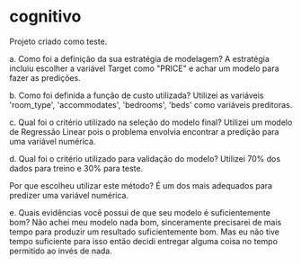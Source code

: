 # cognitivo

Projeto criado como teste.

a. Como foi a definição da sua estratégia de modelagem?
A estratégia incluiu escolher a variável Target como "PRICE" e achar um modelo para fazer as predições.

b. Como foi definida a função de custo utilizada?
Utilizei as variáveis 'room_type', 'accommodates', 'bedrooms', 'beds' como variáveis preditoras.

c. Qual foi o critério utilizado na seleção do modelo final?
Utilizei um modelo de Regressão Linear pois o problema envolvia encontrar a predição para uma variável numérica.

d. Qual foi o critério utilizado para validação do modelo?
Utilizei 70% dos dados para treino e 30% para teste.

Por que escolheu utilizar este método?
É um dos mais adequados para predizer uma variável numérica.

e. Quais evidências você possui de que seu modelo é
suficientemente bom?
Não achei meu modelo nada bom, sinceramente precisarei de mais tempo para produzir um resultado suficientemente bom. 
Mas eu não tive tempo suficiente para isso então decidi entregar alguma coisa no tempo permitido ao invés de nada.
